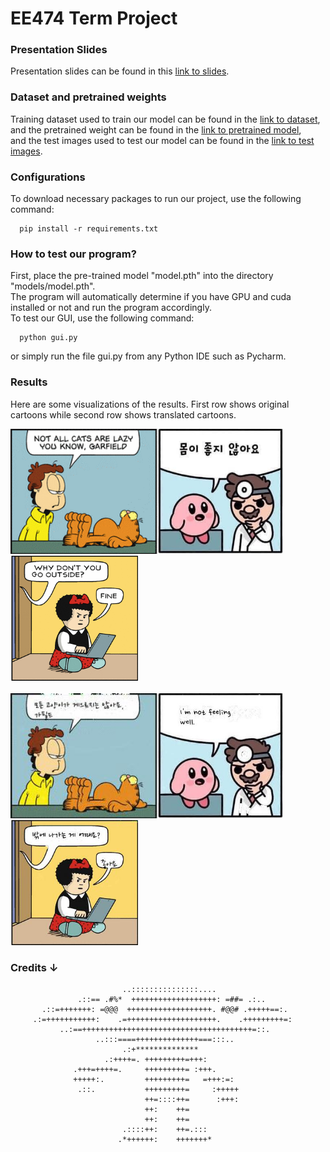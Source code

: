 # EE474 Term Project

### Presentation Slides
Presentation slides can be found in this [link to slides](https://docs.google.com/presentation/d/10BAiV_vmN-ysCRP7ZIi610oO8rMMAAeEkZvGWTK9Pvg/edit?usp=sharing).

### Dataset and pretrained weights
Training dataset used to train our model can be found in the [link to dataset](https://drive.google.com/file/d/1lHqWl2tyaK7m4G6eWnxtEyUYpn6yPXGa/view?usp=sharing), \
and the pretrained weight can be found in the [link to pretrained model](https://drive.google.com/file/d/1Ca48wsEB4P7QKYaaYZhekwAljooqAgbN/view?usp=sharing), \
and the test images used to test our model can be found in the [link to test images](https://drive.google.com/file/d/1FE-iUyII7mbo6rrHXbCq-CYnf8-GKKbz/view?usp=sharing).

### Configurations
To download necessary packages to run our project, use the following command:

```
  pip install -r requirements.txt
```

### How to test our program?
First, place the pre-trained model "model.pth" into the directory "models/model.pth". \
The program will automatically determine if you have GPU and cuda installed or not and run the program accordingly. \
To test our GUI, use the following command:

```
  python gui.py
```
or simply run the file gui.py from any Python IDE such as Pycharm.

### Results
Here are some visualizations of the results. First row shows original cartoons while second row shows translated cartoons.

<img src="https://github.com/WonhoZhung/ee474/blob/master/results/output_1.png?raw=true" height="200"><img src="https://github.com/WonhoZhung/ee474/blob/master/results/output_2.png?raw=true" height="200"><img src="https://github.com/WonhoZhung/ee474/blob/master/results/output_3.png?raw=true" height="200"> 
  <br/><br/>
<img src="https://github.com/WonhoZhung/ee474/blob/master/results/translated_1.jpg?raw=true" height="200"><img src="https://github.com/WonhoZhung/ee474/blob/master/results/translated_2.jpg?raw=true" height="200"><img src="https://github.com/WonhoZhung/ee474/blob/master/results/translated_3.jpg?raw=true" height="200">



### Credits ↓


                             ..:::::::::::::::....
                   .::== .#%*  +++++++++++++++++++: =##= .:..
           .::=+++++++: =@@@  +++++++++++++++++++. #@@# .+++++==:.
         .:=+++++++++++:    .=++++++++++++++++++++.    .+++++++++=:
               ..:==++++++++++++++++++++++++++++++++++++++=::.
                       ..:::====++++++++++++++===:::..
                             .:+**************
                         .:++++=. +++++++++=+++:
                  .+++=++++=.     +++++++++= :+++.
                  +++++:.         +++++++++=   =+++:=:
                   .::.           +++++++++=     :+++++
                                  ++=::::++=      :+++:
                                  ++:    ++=
                                  ++:    ++=
                             .::::++:    ++=.:::
                            .*++++++:    +++++++*
                            
